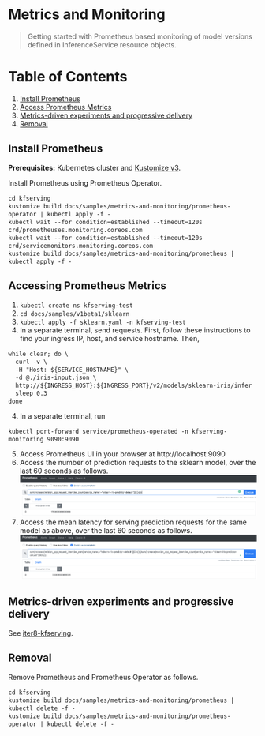 # Metrics and Monitoring

> Getting started with Prometheus based monitoring of model versions defined in InferenceService resource objects.

# Table of Contents
1. [Install Prometheus](#install-prometheus)
2. [Access Prometheus Metrics](#access-prometheus-metrics)
3. [Metrics-driven experiments and progressive delivery](#metrics-driven-experiments-and-progressive-delivery)
4. [Removal](#removal)

## Install Prometheus

**Prerequisites:** Kubernetes cluster and [Kustomize v3](https://kubectl.docs.kubernetes.io/installation/kustomize/).

Install Prometheus using Prometheus Operator.

```shell
cd kfserving
kustomize build docs/samples/metrics-and-monitoring/prometheus-operator | kubectl apply -f -
kubectl wait --for condition=established --timeout=120s crd/prometheuses.monitoring.coreos.com
kubectl wait --for condition=established --timeout=120s crd/servicemonitors.monitoring.coreos.com
kustomize build docs/samples/metrics-and-monitoring/prometheus | kubectl apply -f -
```

## Accessing Prometheus Metrics
1. `kubectl create ns kfserving-test`
2. `cd docs/samples/v1beta1/sklearn`
2. `kubectl apply -f sklearn.yaml -n kfserving-test`
3. In a separate terminal, send requests. First, follow these instructions to find your ingress IP, host, and service hostname. Then, 
```
while clear; do \
  curl -v \
  -H "Host: ${SERVICE_HOSTNAME}" \
  -d @./iris-input.json \
  http://${INGRESS_HOST}:${INGRESS_PORT}/v2/models/sklearn-iris/infer
  sleep 0.3
done
```
4. In a separate terminal, run 
```shell
kubectl port-forward service/prometheus-operated -n kfserving-monitoring 9090:9090
```
5. Access Prometheus UI in your browser at http://localhost:9090
6. Access the number of prediction requests to the sklearn model, over the last 60 seconds as follows.
![Request count](requestcount.png)
7. Access the mean latency for serving prediction requests for the same model as above, over the last 60 seconds as follows.
![Request count](requestlatency.png)

## Metrics-driven experiments and progressive delivery
See [iter8-kfserving](https://github.com/iter8-tools/iter8-kfserving).

## Removal
Remove Prometheus and Prometheus Operator as follows.
```shell
cd kfserving
kustomize build docs/samples/metrics-and-monitoring/prometheus | kubectl delete -f -
kustomize build docs/samples/metrics-and-monitoring/prometheus-operator | kubectl delete -f -
```

